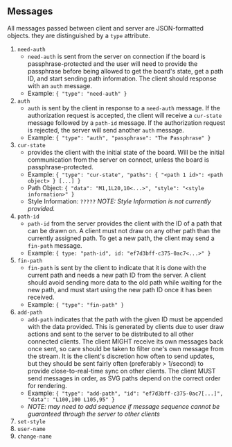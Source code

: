 ## Messages

All messages passed between client and server are JSON-formatted objects.
they are distinguished by a `type` attribute.

1. `need-auth`
    * `need-auth` is sent from the server on connection if the board is passphrase-protected
    and the user will need to provide the passphrase before being allowed to get the
    board's state, get a path ID, and start sending path information.  The client
    should response with an `auth` message.
    * Example: `{ "type": "need-auth" }`
2. `auth`
    * `auth` is sent by the client in response to a `need-auth` message. If the authorization
    request is accepted, the client will receive a `cur-state` message followed by
    a `path-id` message.  If the authorization request is rejected, the server will
    send another `auth` message.
    * Example: `{ "type": "auth", "passphrase": "The Passphrase" }`
3. `cur-state`
    * provides the client with the initial state of the board. Will be the initial
    communication from the server on connect, unless the board is passphrase-protected.
    * Example: `{ "type": "cur-state", "paths": { "<path 1 id>": <path object> } [...] }`
    * Path Object: `{ "data": "M1,1L20,10<...>", "style": "<style information>" }`
    * Style Information: `?????` _NOTE: Style Information is not currently provided._
4. `path-id`
    * `path-id` from the server provides the client with the ID of a path that can be drawn on.
    A client must not draw on any other path than the currently assigned path.
    To get a new path, the client may send a `fin-path` message.
    * Example: `{ type: "path-id", id: "ef7d3bff-c375-0ac7<...>" }`
5. `fin-path`
    * `fin-path` is sent by the client to indicate that it is done with the current
    path and needs a new path ID from the server. A client should avoid sending
    more data to the old path while waiting for the new path, and must start using
    the new path ID once it has been received.
    * Example: `{ "type": "fin-path" }`
6. `add-path`
    * `add-path` indicates that the path with the given ID must be appended with
    the data provided.  This is generated by clients due to user draw actions and
    sent to the server to be distributed to all other connected clients. The client
    MIGHT receive its own messages back once sent, so care should be taken to filter
    one's own message from the stream. It is the client's discretion how often to
    send updates, but they should be sent fairly often (preferably > 1/second)
    to provide close-to-real-time sync on other clients.  The client MUST send messages
    in order, as SVG paths depend on the correct order for rendering.
    * Example: `{ "type": "add-path", "id": "ef7d3bff-c375-0ac7[...]", "data": "L100,100 L105,95" }`
    * _NOTE: may need to add sequence if message sequence cannot be guaranteed through
    the server to other clients_
7. `set-style`
8. `user-name`
9. `change-name`
